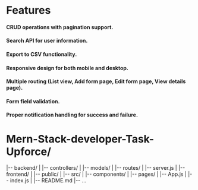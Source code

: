 
# Features
#### CRUD operations with pagination support.
####  Search API for user information.
####  Export to CSV functionality.
####  Responsive design for both mobile and desktop.
#### Multiple routing (List view, Add form page, Edit form page, View details page).
#### Form field validation.
#### Proper notification handling for success and failure.

# Mern-Stack-developer-Task-Upforce/
|-- backend/
|   |-- controllers/
|   |-- models/
|   |-- routes/
|   |-- server.js
|
|-- frontend/
|   |-- public/
|   |-- src/
|       |-- components/
|       |-- pages/
|       |-- App.js
|       |-- index.js
|
|-- README.md
|-- ...

